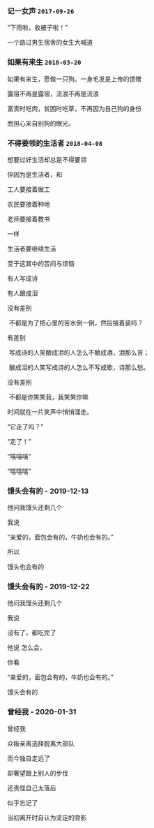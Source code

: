 ### 记一女声 `2017-09-26`

“下雨啦，收被子啦！”

一个路过男生宿舍的女生大喊道



### 如果有来生  `2018-03-20`

如果有来生，愿做一只狗。一身毛发是上帝的馈赠

露宿不再是露宿，流浪不再是流浪

富贵时吃肉，贫困时吃草，不再因为自己狗的身份

而担心来自别狗的眼光。



### 不得要领的生活者 `2018-04-08`

想要过好生活却总是不得要领

但因为是生活者，和

工人要接着做工

农民要接着种地

老师要接着教书

一样

生活者要继续生活

至于这其中的苦闷与烦恼

有人写成诗

有人酿成泪

没有差别

​	不都是为了把心里的苦水倒一倒，然后接着装吗？

有差别

​	写成诗的人笑酿成泪的人怎么不酿成酒，泪那么苦；

​	酿成泪的人笑写成诗的人怎么不写成歌，诗那么愁。

没有差别

​	不都是你笑笑我，我笑笑你嘛

时间就在一片笑声中悄悄溜走。

“它走了吗？”

“走了！”

“嘻嘻嘻”

“嘻嘻嘻”	



### 馒头会有的 - 2019-12-13

他问我馒头还剩几个

我说 

“亲爱的，面包会有的，牛奶也会有的。” 

所以 

馒头也会有的 



### 馒头会有的 - 2019-12-22

他问我馒头还剩几个

我说

没有了，都吃完了

他说 怎么会，

你看 

“亲爱的，面包会有的，牛奶也会有的。”

馒头会有的 





### 曾经我 - 2020-01-31

曾经我

众叛亲离选择脱离大部队

而今独自走远了

却奢望跟上别人的步伐

还责怪自己太落后

似乎忘记了

 当初离开时自认为坚定的背影 